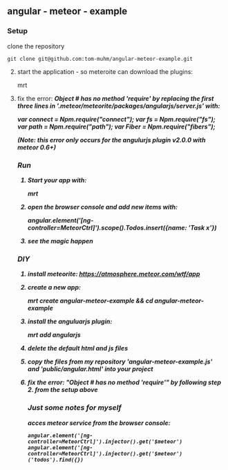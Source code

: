 ## angular - meteor - example

### Setup

clone the repository

    git clone git@github.com:tom-muhm/angular-meteor-example.git
    
2) start the application - so meteroite can download the plugins:

    mrt

3) fix the error: __*Object #<Object> has no method 'require'*__ by replacing the first three lines in __*'.meteor/meteorite/packages/angularjs/server.js'*__ with:

    var connect = Npm.require("connect");
    var fs = Npm.require("fs");
    var path = Npm.require("path");
    var Fiber = Npm.require("fibers");

(Note: this error only occurs for the angulurjs plugin v2.0.0 with meteor 0.6+)

### Run

1) Start your app with: 

    mrt

2) open the browser console and add new items with:

    angular.element('[ng-controller=MeteorCtrl]').scope().Todos.insert({name: 'Task x'})

3) see the magic happen


### DIY

1) install meteorite: https://atmosphere.meteor.com/wtf/app

2) create a new app: 

    mrt create angular-meteor-example && cd angular-meteor-example 

3) install the anguluarjs plugin: 

    mrt add angularjs

4) delete the default html and js files

5) copy the files from my repository 'angular-meteor-example.js' and 'public/angular.html' into your project

6) fix the error: __*"Object #<Object> has no method 'require'"*__ by following step 2. from the setup above


### Just some notes for myself

acces meteor service from the browser console:

    angular.element('[ng-controller=MeteorCtrl]').injector().get('$meteor')
    angular.element('[ng-controller=MeteorCtrl]').injector().get('$meteor')('todos').find({})

